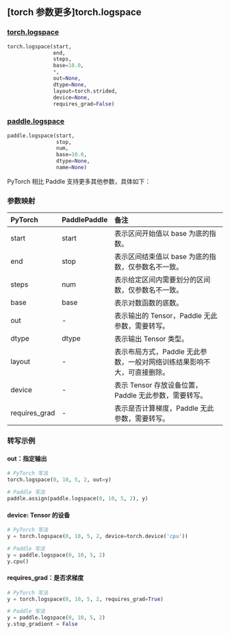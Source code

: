 ## [torch 参数更多]torch.logspace

###  [torch.logspace](https://pytorch.org/docs/stable/generated/torch.logspace.html?highlight=logspace#torch.logspace)

```python
torch.logspace(start,
               end,
               steps,
               base=10.0,
               *,
               out=None,
               dtype=None,
               layout=torch.strided,
               device=None,
               requires_grad=False)
```

###  [paddle.logspace](https://www.paddlepaddle.org.cn/documentation/docs/zh/develop/api/paddle/logspace_cn.html)

```python
paddle.logspace(start,
                stop,
                num,
                base=10.0,
                dtype=None,
                name=None)
```

PyTorch 相比 Paddle 支持更多其他参数，具体如下：

### 参数映射

| PyTorch       | PaddlePaddle | 备注                                                         |
| :------------ | :----------- | :----------------------------------------------------------- |
| start         | start        | 表示区间开始值以 base 为底的指数。                            |
| end           | stop         | 表示区间结束值以 base 为底的指数，仅参数名不一致。            |
| steps         | num          | 表示给定区间内需要划分的区间数，仅参数名不一致。             |
| base          | base         | 表示对数函数的底数。                                         |
| out           | -            | 表示输出的 Tensor，Paddle 无此参数，需要转写。           |
| dtype         | dtype        | 表示输出 Tensor 类型。                                       |
| layout        | -            | 表示布局方式，Paddle 无此参数，一般对网络训练结果影响不大，可直接删除。 |
| device        | -            | 表示 Tensor 存放设备位置，Paddle 无此参数，需要转写。    |
| requires_grad | -            | 表示是否计算梯度，Paddle 无此参数，需要转写。            |

### 转写示例

#### out：指定输出

```python
# PyTorch 写法
torch.logspace(0, 10, 5, 2, out=y)

# Paddle 写法
paddle.assign(paddle.logspace(0, 10, 5, 2), y)
```

#### device: Tensor 的设备

```python
# PyTorch 写法
y = torch.logspace(0, 10, 5, 2, device=torch.device('cpu'))

# Paddle 写法
y = paddle.logspace(0, 10, 5, 2)
y.cpu()
```

#### requires_grad：是否求梯度

```python
# PyTorch 写法
y = torch.logspace(0, 10, 5, 2, requires_grad=True)

# Paddle 写法
y = paddle.logspace(0, 10, 5, 2)
y.stop_gradient = False
```
